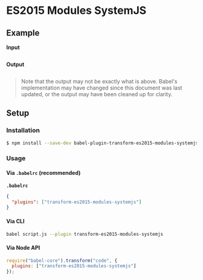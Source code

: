 # ES2015 Modules SystemJS

## Example

**Input**

```js
```

**Output**

```js
```

> Note that the output may not be exactly what is above. Babel's implementation
> may have changed since this document was last updated, or the output may have
> been cleaned up for clarity.

## Setup

### Installation

```sh
$ npm install --save-dev babel-plugin-transform-es2015-modules-systemjs
```

### Usage

#### Via `.babelrc` (recommended)

**`.babelrc`**

```json
{
  "plugins": ["transform-es2015-modules-systemjs"]
}
```

#### Via CLI

```sh
babel script.js --plugin transform-es2015-modules-systemjs
```

#### Via Node API

```js
require("babel-core").transform("code", {
  plugins: ["transform-es2015-modules-systemjs"]
});
```

